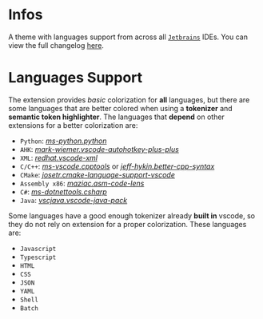 # Infos

A theme with languages support from across all [`Jetbrains`](https://www.jetbrains.com) IDEs.
You can view the full changelog [here](./CHANGELOG.md).

# Languages Support

The extension provides *basic* colorization for **all** languages, but there are some languages that are better colored when using a **tokenizer** and **semantic token highlighter**. The languages that **depend** on other extensions for a better colorization are:

 - `Python`: [*ms-python.python*](https://marketplace.visualstudio.com/items?itemName=ms-python.python)
 - `AHK`: [*mark-wiemer.vscode-autohotkey-plus-plus*](https://marketplace.visualstudio.com/items?itemName=mark-wiemer.vscode-autohotkey-plus-plus)
 - `XML`: [*redhat.vscode-xml*](https://marketplace.visualstudio.com/items?itemName=redhat.vscode-xml)
 - `C/C++`: [*ms-vscode.cpptools*](https://marketplace.visualstudio.com/items?itemName=ms-vscode.cpptools) or [*jeff-hykin.better-cpp-syntax*](https://marketplace.visualstudio.com/items?itemName=jeff-hykin.better-cpp-syntax)
 - `CMake`: [*josetr.cmake-language-support-vscode*](https://marketplace.visualstudio.com/items?itemName=josetr.cmake-language-support-vscode)
 - `Assembly x86`: [*maziac.asm-code-lens*](https://marketplace.visualstudio.com/items?itemName=maziac.asm-code-lens)
 - `C#`: [*ms-dotnettools.csharp*](https://marketplace.visualstudio.com/items?itemName=ms-dotnettools.csharp)
 - `Java`: [*vscjava.vscode-java-pack*](https://marketplace.visualstudio.com/items/?itemName=vscjava.vscode-java-pack)

Some languages have a good enough tokenizer already **built in** vscode, so they do not rely on extension for a proper colorization. These languages are:

 - `Javascript`
 - `Typescript`
 - `HTML`
 - `CSS`
 - `JSON`
 - `YAML`
 - `Shell`
 - `Batch`